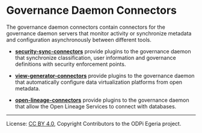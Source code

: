 <!-- SPDX-License-Identifier: Apache-2.0 -->
<!-- Copyright Contributors to the ODPi Egeria project. -->

  
# Governance Daemon Connectors

The governance daemon connectors contain connectors for the governance
daemon servers that monitor activity or synchronize metadata and configuration
asynchronously between different tools.

* **[security-sync-connectors](security-sync-connectors)** provide plugins to the governance daemon
that synchronize classification, user information and governance definitions
with security enforcement points.

* **[view-generator-connectors](view-generator-connectors)** provide plugins to the governance daemon
that automatically configure data virtualization platforms from
open metadata.

* **[open-lineage-connectors](view-generator-connectors)** provide plugins to the governance daemon
that allow the Open Lineage Services to connect with databases.


----
License: [CC BY 4.0](https://creativecommons.org/licenses/by/4.0/),
Copyright Contributors to the ODPi Egeria project.